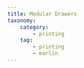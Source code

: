 ```yaml
---
title: Modular Drawers
taxonomy:
    category:
        - printing
    tag:
        - printing
        - marlin
---
```



